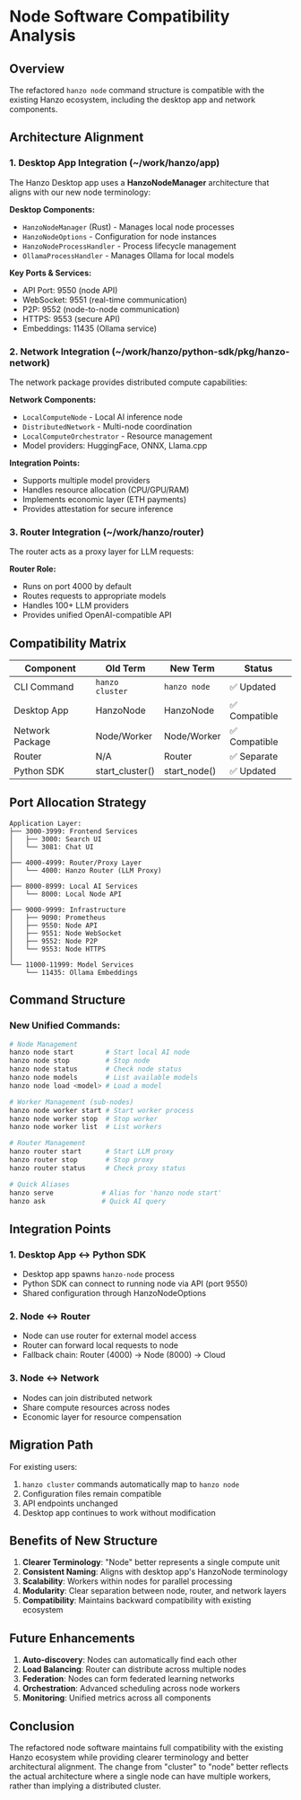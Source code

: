 # Node Software Compatibility Analysis

## Overview
The refactored `hanzo node` command structure is compatible with the existing Hanzo ecosystem, including the desktop app and network components.

## Architecture Alignment

### 1. Desktop App Integration (~/work/hanzo/app)
The Hanzo Desktop app uses a **HanzoNodeManager** architecture that aligns with our new node terminology:

**Desktop Components:**
- `HanzoNodeManager` (Rust) - Manages local node processes
- `HanzoNodeOptions` - Configuration for node instances
- `HanzoNodeProcessHandler` - Process lifecycle management
- `OllamaProcessHandler` - Manages Ollama for local models

**Key Ports & Services:**
- API Port: 9550 (node API)
- WebSocket: 9551 (real-time communication)
- P2P: 9552 (node-to-node communication)
- HTTPS: 9553 (secure API)
- Embeddings: 11435 (Ollama service)

### 2. Network Integration (~/work/hanzo/python-sdk/pkg/hanzo-network)
The network package provides distributed compute capabilities:

**Network Components:**
- `LocalComputeNode` - Local AI inference node
- `DistributedNetwork` - Multi-node coordination
- `LocalComputeOrchestrator` - Resource management
- Model providers: HuggingFace, ONNX, Llama.cpp

**Integration Points:**
- Supports multiple model providers
- Handles resource allocation (CPU/GPU/RAM)
- Implements economic layer (ETH payments)
- Provides attestation for secure inference

### 3. Router Integration (~/work/hanzo/router)
The router acts as a proxy layer for LLM requests:

**Router Role:**
- Runs on port 4000 by default
- Routes requests to appropriate models
- Handles 100+ LLM providers
- Provides unified OpenAI-compatible API

## Compatibility Matrix

| Component | Old Term | New Term | Status |
|-----------|----------|----------|---------|
| CLI Command | `hanzo cluster` | `hanzo node` | ✅ Updated |
| Desktop App | HanzoNode | HanzoNode | ✅ Compatible |
| Network Package | Node/Worker | Node/Worker | ✅ Compatible |
| Router | N/A | Router | ✅ Separate |
| Python SDK | start_cluster() | start_node() | ✅ Updated |

## Port Allocation Strategy

```
Application Layer:
├── 3000-3999: Frontend Services
│   ├── 3000: Search UI
│   └── 3081: Chat UI
│
├── 4000-4999: Router/Proxy Layer
│   └── 4000: Hanzo Router (LLM Proxy)
│
├── 8000-8999: Local AI Services
│   └── 8000: Local Node API
│
├── 9000-9999: Infrastructure
│   ├── 9090: Prometheus
│   ├── 9550: Node API
│   ├── 9551: Node WebSocket
│   ├── 9552: Node P2P
│   └── 9553: Node HTTPS
│
└── 11000-11999: Model Services
    └── 11435: Ollama Embeddings
```

## Command Structure

### New Unified Commands:
```bash
# Node Management
hanzo node start        # Start local AI node
hanzo node stop         # Stop node
hanzo node status       # Check node status
hanzo node models       # List available models
hanzo node load <model> # Load a model

# Worker Management (sub-nodes)
hanzo node worker start # Start worker process
hanzo node worker stop  # Stop worker
hanzo node worker list  # List workers

# Router Management
hanzo router start      # Start LLM proxy
hanzo router stop       # Stop proxy
hanzo router status     # Check proxy status

# Quick Aliases
hanzo serve            # Alias for 'hanzo node start'
hanzo ask              # Quick AI query
```

## Integration Points

### 1. Desktop App ↔ Python SDK
- Desktop app spawns `hanzo-node` process
- Python SDK can connect to running node via API (port 9550)
- Shared configuration through HanzoNodeOptions

### 2. Node ↔ Router
- Node can use router for external model access
- Router can forward local requests to node
- Fallback chain: Router (4000) → Node (8000) → Cloud

### 3. Node ↔ Network
- Nodes can join distributed network
- Share compute resources across nodes
- Economic layer for resource compensation

## Migration Path

For existing users:
1. `hanzo cluster` commands automatically map to `hanzo node`
2. Configuration files remain compatible
3. API endpoints unchanged
4. Desktop app continues to work without modification

## Benefits of New Structure

1. **Clearer Terminology**: "Node" better represents a single compute unit
2. **Consistent Naming**: Aligns with desktop app's HanzoNode terminology
3. **Scalability**: Workers within nodes for parallel processing
4. **Modularity**: Clear separation between node, router, and network layers
5. **Compatibility**: Maintains backward compatibility with existing ecosystem

## Future Enhancements

1. **Auto-discovery**: Nodes can automatically find each other
2. **Load Balancing**: Router can distribute across multiple nodes
3. **Federation**: Nodes can form federated learning networks
4. **Orchestration**: Advanced scheduling across node workers
5. **Monitoring**: Unified metrics across all components

## Conclusion

The refactored node software maintains full compatibility with the existing Hanzo ecosystem while providing clearer terminology and better architectural alignment. The change from "cluster" to "node" better reflects the actual architecture where a single node can have multiple workers, rather than implying a distributed cluster.